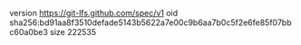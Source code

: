 version https://git-lfs.github.com/spec/v1
oid sha256:bd91aa8f3510defade5143b5622a7e00c9b6aa7b0c5f2e6fe85f07bbc60a0be3
size 222535
